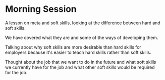 # Morning Session
A lesson on meta and soft skills, looking at the difference between hard and soft skills.

We have covered what they are and some of the ways of developing them.

Talking about why soft skills are more desirable than hard skills for employers because it's easier to teach hard skills rather than soft skills.

Thought about the job that we want to do in the future and what soft skills we currently have for the job and what other soft skills would be required for the job.